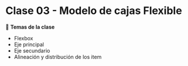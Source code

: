 # Clase 03 - Modelo de cajas Flexible

🎯 **Temas de la clase**
- Flexbox
- Eje principal
- Eje secundario
- Alineación y distribución de los item

